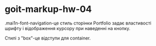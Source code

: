 # goit-markup-hw-04
.mai1n-font-navigation-це стиль сторінки Portfolio задає властивості шрифту і відображення курсору при наведенні на кнопку.

Стилі з "box"-це відступи для container.
